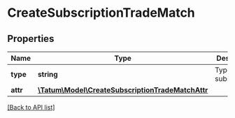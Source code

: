 # CreateSubscriptionTradeMatch

## Properties

Name | Type | Description | Notes
------------ | ------------- | ------------- | -------------
**type** | **string** | Type of the subscription. |
**attr** | [**\Tatum\Model\CreateSubscriptionTradeMatchAttr**](CreateSubscriptionTradeMatchAttr.md) |  |

[[Back to API list]](../../README.md#api-endpoints)
